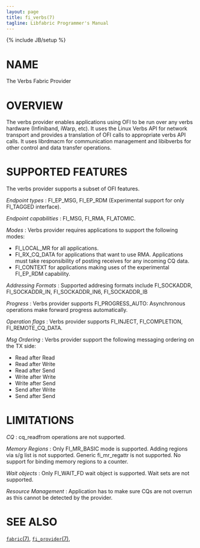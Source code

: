 ```yaml
---
layout: page
title: fi_verbs(7)
tagline: Libfabric Programmer's Manual
---
```

{% include JB/setup %}

# NAME

The Verbs Fabric Provider

# OVERVIEW

The verbs provider enables applications using OFI to be run over any verbs
hardware (Infiniband, iWarp, etc). It uses the Linux Verbs API for network
transport and provides a translation of OFI calls to appropriate verbs API calls.
It uses librdmacm for communication management and libibverbs for other control
and data transfer operations.

# SUPPORTED FEATURES

The verbs provider supports a subset of OFI features.

*Endpoint types*
: FI_EP_MSG, FI_EP_RDM (Experimental support for only FI_TAGGED interface).

*Endpoint capabilities*
: FI_MSG, FI_RMA, FI_ATOMIC.

*Modes*
: Verbs provider requires applications to support the following modes:
  * FI_LOCAL_MR for all applications.
  * FI_RX_CQ_DATA for applications that want to use RMA. Applications must
    take responsibility of posting receives for any incoming CQ data.
  * FI_CONTEXT for applications making uses of the experimental FI_EP_RDM capability.

*Addressing Formats*
: Supported addresing formats include FI_SOCKADDR, FI_SOCKADDR_IN, FI_SOCKADDR_IN6,
  FI_SOCKADDR_IB

*Progress*
: Verbs provider supports FI_PROGRESS_AUTO: Asynchronous operations make forward
  progress automatically.

*Operation flags*
: Verbs provider supports FI_INJECT, FI_COMPLETION, FI_REMOTE_CQ_DATA.

*Msg Ordering*
: Verbs provider support the following messaging ordering on the TX side:
  * Read after Read
  * Read after Write
  * Read after Send
  * Write after Write
  * Write after Send
  * Send after Write
  * Send after Send

# LIMITATIONS

*CQ*
: cq_readfrom operations are not supported.

*Memory Regions*
: Only FI_MR_BASIC mode is supported. Adding regions via s/g list is not supported.
  Generic fi_mr_regattr is not supported. No support for binding memory regions to
  a counter.

*Wait objects*
: Only FI_WAIT_FD wait object is supported. Wait sets are not supported.

*Resource Management*
: Application has to make sure CQs are not overrun as this cannot be detected
  by the provider.

# SEE ALSO

[`fabric`(7)](fabric.7.html),
[`fi_provider`(7)](fi_provider.7.html),
